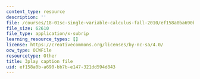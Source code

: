 ```yaml
---
content_type: resource
description: ''
file: /courses/18-01sc-single-variable-calculus-fall-2010/ef158a0ba690bb7be147321dd594d843_XRkgBWbWvg4.srt
file_size: 62610
file_type: application/x-subrip
learning_resource_types: []
license: https://creativecommons.org/licenses/by-nc-sa/4.0/
ocw_type: OCWFile
resourcetype: Other
title: 3play caption file
uid: ef158a0b-a690-bb7b-e147-321dd594d843
---
```

